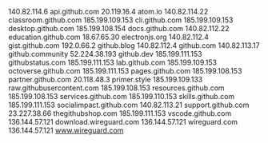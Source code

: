 140.82.114.6 api.github.com
20.119.16.4 atom.io
140.82.114.22 classroom.github.com
185.199.109.153 cli.github.com
185.199.109.153 desktop.github.com
185.199.108.154 docs.github.com
140.82.112.22 education.github.com
18.67.65.30 electronjs.org
140.82.112.4 gist.github.com
192.0.66.2 github.blog
140.82.112.4 github.com
140.82.113.17 github.community
52.224.38.193 github.dev
185.199.111.153 githubstatus.com
185.199.111.153 lab.github.com
185.199.109.153 octoverse.github.com
185.199.111.153 pages.github.com
185.199.108.153 partner.github.com
20.118.48.3 primer.style
185.199.109.133 raw.githubusercontent.com
185.199.108.153 resources.github.com
185.199.108.153 services.github.com
185.199.110.153 skills.github.com
185.199.111.153 socialimpact.github.com
140.82.113.21 support.github.com
23.227.38.66 thegithubshop.com
185.199.111.153 vscode.github.com
136.144.57.121 download.wireguard.com
136.144.57.121 wireguard.com
136.144.57.121 www.wireguard.com
